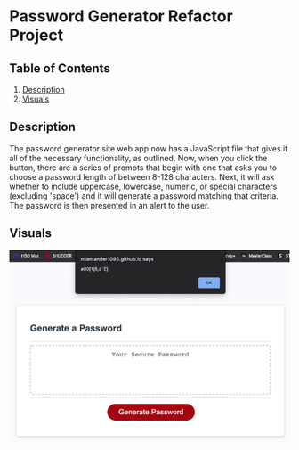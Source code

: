 # Password Generator Refactor Project

## Table of Contents
1. [Description](#description)
2. [Visuals](#visuals)

## Description

The password generator site web app now has a JavaScript file that gives it all of the necessary functionality, as outlined. Now, when you click the button, there are a series of prompts that begin with one that asks you to choose a password length of between 8-128 characters. Next, it will ask whether to include uppercase, lowercase, numeric, or special characters (excluding 'space') and it will generate a password matching that criteria. The password is then presented in an alert to the user.

## Visuals
![Screenshot of live site](./Assets/images/password-generator-screenshot.jpg)